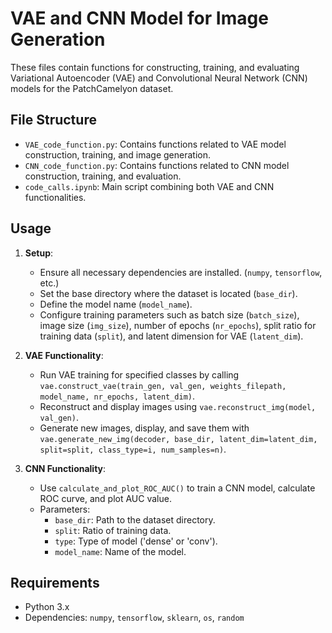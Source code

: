 # VAE and CNN Model for Image Generation

These files contain functions for constructing, training, and evaluating Variational Autoencoder (VAE) and Convolutional Neural Network (CNN) models for the PatchCamelyon dataset.

## File Structure

- `VAE_code_function.py`: Contains functions related to VAE model construction, training, and image generation.
- `CNN_code_function.py`: Contains functions related to CNN model construction, training, and evaluation.
- `code_calls.ipynb`: Main script combining both VAE and CNN functionalities.

## Usage

1. **Setup**:
    - Ensure all necessary dependencies are installed. (`numpy`, `tensorflow`, etc.)
    - Set the base directory where the dataset is located (`base_dir`).
    - Define the model name (`model_name`).
    - Configure training parameters such as batch size (`batch_size`), image size (`img_size`), number of epochs (`nr_epochs`), split ratio for training data (`split`), and latent dimension for VAE (`latent_dim`).

2. **VAE Functionality**:
    - Run VAE training for specified classes by calling `vae.construct_vae(train_gen, val_gen, weights_filepath, model_name, nr_epochs, latent_dim)`.
    - Reconstruct and display images using `vae.reconstruct_img(model, val_gen)`.
    - Generate new images, display, and save them with `vae.generate_new_img(decoder, base_dir, latent_dim=latent_dim, split=split, class_type=i, num_samples=n)`.

3. **CNN Functionality**:
    - Use `calculate_and_plot_ROC_AUC()` to train a CNN model, calculate ROC curve, and plot AUC value.
    - Parameters: 
        - `base_dir`: Path to the dataset directory.
        - `split`: Ratio of training data.
        - `type`: Type of model ('dense' or 'conv').
        - `model_name`: Name of the model.

## Requirements

- Python 3.x
- Dependencies: `numpy`, `tensorflow`, `sklearn`, `os`, `random`
